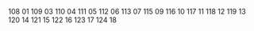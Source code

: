 108 01
109 03
110 04
111 05
112 06
113 07
115 09
116 10
117 11
118 12
119 13
120 14
121 15
122 16
123 17
124 18
